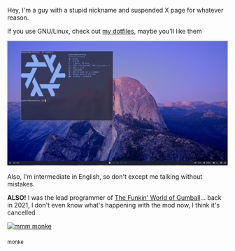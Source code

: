 Hey, I'm a guy with a stupid nickname and suspended X page for whatever reason.

If you use GNU/Linux, check out [my dotfiles](https://github.com/gedon76/dotfiles/), maybe you'll like them

<img src="https://raw.githubusercontent.com/gedon76/dotfiles/main/images/screenshot.png" alt="dotfiles" width="600"/>

Also, I'm intermediate in English, so don't except me talking without mistakes.

<b>ALSO!</b> I was the lead programmer of [The Funkin' World of Gumball](https://gamebanana.com/mods/340874)... back in 2021, I don't even know what's happening with the mod now, I think it's cancelled

[<img src="https://media1.tenor.com/m/Z0eXbTktkLUAAAAd/jiminamovc.gif" alt="mmm monke" width="200"/>](https://www.youtube.com/watch?v=GlOQnsVOa2o)

<sub>monke</sub>
